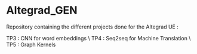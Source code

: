 # Altegrad_GEN

Repository containing the different projects done for the Altegrad UE :


TP3 : CNN for word embeddings \\
TP4 : Seq2seq for Machine Translation \\
TP5 : Graph Kernels
